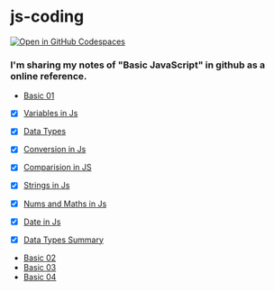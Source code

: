 # js-coding
[![Open in GitHub Codespaces](https://github.com/codespaces/badge.svg)](https://codespaces.new/whoami-anoint/js-coding)

 ### I'm sharing my notes of "Basic JavaScript" in github as a online reference. 
- <a href = "basic01">Basic 01</a>
- [X] <a href = "basic01/01_variables.js">Variables in Js</a>
- [X] <a href = "basic01/02_datatypes.js">Data Types</a>
- [X] <a href = "basic01/03_conversion.js">Conversion in Js</a>
- [X] <a href = "basic01/04_comparision.js">Comparision in JS</a>
- [X] <a href = "basic01/05_strings.js">Strings in Js</a>
- [X] <a href = "basic01/06_nums_and_maths.js">Nums and Maths in Js</a>
- [X] <a href = "basic01/07_dateInJs.js">Date in Js</a>
- [X] <a href = "basic01/datatypes_summary.js">Data Types Summary</a>


- <a href = "basic01">Basic 02</a>
- <a href = "basic03">Basic 03</a>
- <a href = "basic04">Basic 04</a>
